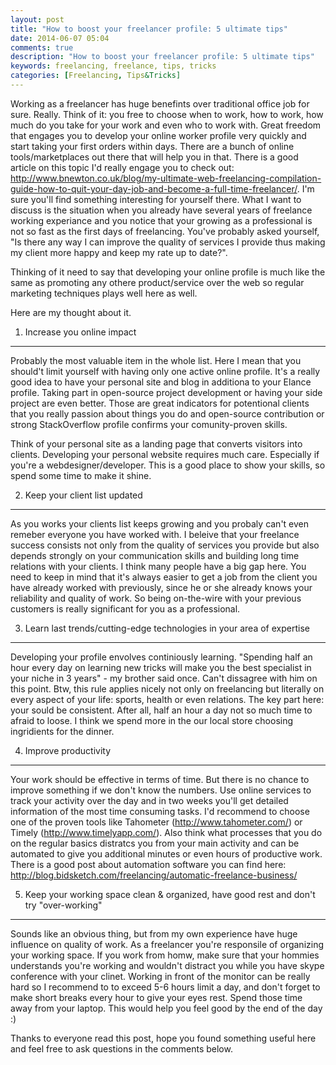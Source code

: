 ```yaml
---
layout: post
title: "How to boost your freelancer profile: 5 ultimate tips"
date: 2014-06-07 05:04
comments: true
description: "How to boost your freelancer profile: 5 ultimate tips"
keywords: freelancing, freelance, tips, tricks
categories: [Freelancing, Tips&Tricks]
---
```



Working as a freelancer has huge benefints over traditional office job for sure.
Really. Think of it: you free to choose when to work, how to work, how much do you take for your work and even who to work with. Great freedom that engages you to develop your online worker profile very quickly and start taking your first orders within days. There are a bunch of online tools/marketplaces out there that will help you in that. There is a good article on this topic I'd really engage you to check out: http://www.bnewton.co.uk/blog/my-ultimate-web-freelancing-compilation-guide-how-to-quit-your-day-job-and-become-a-full-time-freelancer/. I'm sure you'll find something interesting for yourself there.
What I want to discuss is the situation when you already have several years of freelance working experiance and you notice that your growing as a professional is not so fast as the first days of freelancing. You've probably asked yourself, "Is there any way I can improve the quality of services I provide thus making my client more happy and keep my rate up to date?".


Thinking of it need to say that developing your online profile is much like the same as promoting any othere product/service over the web so regular marketing techniques plays well here as well.


Here are my thought about it.

<!-- more -->

1. Increase you online impact
---
Probably the most valuable item in the whole list.
Here I mean that you should't limit yourself with having only one active online profile.
It's a really good idea to have your personal site and blog in additiona to your Elance profile. Taking part in open-source project development or having your side project are even better. Those are great indicators for potentional clients that you really passion about things you do and open-source contribution or strong StackOverflow profile confirms your comunity-proven skills. 

Think of your personal site as a landing page that converts visitors into clients. Developing your personal website requires much care. Especially if you're a webdesigner/developer. This is a good place to show your skills, so spend some time to make it shine.




2. Keep your client list updated
---
As you works your clients list keeps growing and you probaly can't even remeber everyone you have worked with. I beleive that your freelance success consists not only from the quality of services you provide but also depends strongly on your communication skills and building long time relations with your clients. I think many people have a big gap here. You need to keep in mind that it's always easier to get a job from the client you have already worked with previously, since he or she already knows your reliability and quality of work. So being on-the-wire with your previous customers is really significant for you as a professional.


3. Learn last trends/cutting-edge technologies in your area of expertise
---
Developing your profile envolves continiously learning. "Spending half an hour every day on learning new tricks will make you the best specialist in your niche in 3 years" - my brother said once. Can't dissagree with him on this point. Btw, this rule applies nicely not only on freelancing but literally on every aspect of your life: sports, health or even relations. The key part here: your sould be consistent. After all, half an hour a day not so much time to afraid to loose. I think we spend more in the our local store choosing ingridients for the dinner. 

4. Improve productivity
---
Your work should be effective in terms of time. But there is no chance to improve something if we don't know the numbers. Use online services to track your activity over the day and in two weeks you'll get detailed information of the most time consuming tasks. I'd recommend to choose one of the proven tools like Tahometer (http://www.tahometer.com/) or Timely (http://www.timelyapp.com/). Also think what processes that you do on the regular basics distratcs you from your main activity and can be automated to give you additional minutes or even hours of productive work. There is a good post about automation software you can find here: http://blog.bidsketch.com/freelancing/automatic-freelance-business/

5. Keep your working space clean & organized, have good rest and don't try "over-working"
---
Sounds like an obvious thing, but from my own experience have huge influence on quality of work. As a freelancer you're responsile of organizing your working space. If you work from homw, make sure that your hommies understands you're working and wouldn't distract you while you have skype conference with your clinet. Working in front of the monitor can be really hard so I recommend to to exceed 5-6 hours limit a day, and don't forget to make short breaks every hour to give your eyes rest. Spend those time away from your laptop. This would help you feel good  by the end of the day :)



Thanks to everyone read this post, hope you found something useful here and feel free to ask questions in the comments below. 




